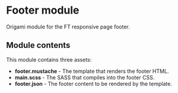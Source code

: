 # Footer module

Origami module for the FT responsive page footer.

## Module contents

This module contains three assets:

* **footer.mustache** - The template that renders the footer HTML.
* **main.scss** - The SASS that compiles into the footer CSS.
* **footer.json** - The footer content to be rendered by the template.